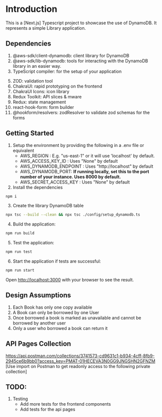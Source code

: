 # Introduction
This is a [Next.js] Typescript project to showcase the use of DynamoDB. It represents a simple Library application.

## Dependencies
1. @aws-sdk/client-dynamodb: client library for DynamoDB
2. @aws-sdk/lib-dynamodb: tools for interacting with the DynamoDB library in an easier way.
3. TypeScript compiler: for the setup of your application
<!-- 4. UUID: unique identifier generator -->
5. ZOD: validation tool
6. ChakraUI: rapid prototyping on the frontend
7. ChakraUI Icons: icon library
8. Redux Toolkit: API slices & mware
9. Redux: state management
10. react-hook-form: form builder
11. @hookform/resolvers: zodResolver to validate zod schemas for the forms

## Getting Started

1. Setup the environment by providing the following in a .env file or equivalent
    - AWS_REGION : E.g. "us-east-1" or it will use 'localhost' by default.
    - AWS_ACCESS_KEY_ID : Uses "None" by default
    - AWS_DYNAMODB_ENDPOINT : Uses "http://localhost" by default
    - AWS_DYNAMODB_PORT: **If running locally, set this to the port number of your instance. Uses 8000 by default.**
    - AWS_SECRET_ACCESS_KEY : Uses "None" by default
2. Install the dependencies
```bash
npm i
```
3. Create the library DynamoDB table
```bash
npx tsc --build --clean && npx tsc ./config/setup_dynamodb.ts
```
4. Build the application:
```bash
npm run build
```
5. Test the application:
```bash
npm run test
```
6. Start the application if tests are successful:
```bash
npm run start
```

Open [http://localhost:3000](http://localhost:3000) with your browser to see the result.


## Design Assumptions
1. Each Book has only one copy available
2. A Book can only be borrowed by one User
3. Once borrowed a book is marked as unavailable and cannot be borrowed by another user
4. Only a user who borrowed a book can return it

## API Pages Collection
https://api.postman.com/collections/3741573-cd9631c1-b934-4cff-8fb9-2945ce6b9bb0?access_key=PMAT-01HECEVA3N0GG9JNGSHN2GFNZM
[Use import on Postman to get readonly access to the following private collection]

## TODO:
1. Testing
    - Add more tests for the frontend components
    - Add tests for the api pages